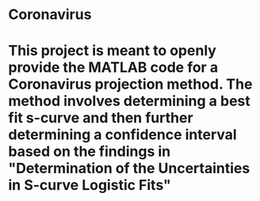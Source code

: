 # Coronavirus

# This project is meant to openly provide the MATLAB code for a Coronavirus projection method. The method involves determining a best fit s-curve and then further determining a confidence interval based on the findings in "Determination of the Uncertainties in S-curve Logistic Fits"
